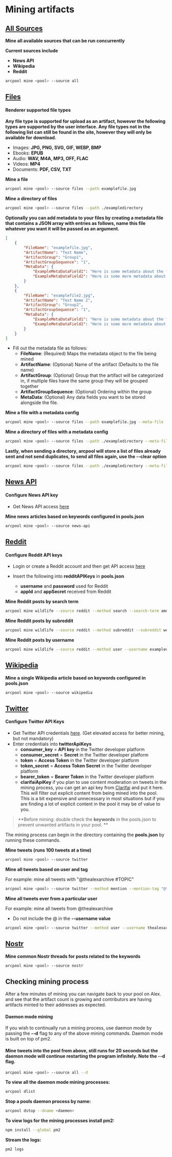 # Mining artifacts

## [All Sources](/#/docs/creating-a-pool/mining-artifacts#all)

**Mine all available sources that can be run concurrently**

**Current sources include**

- **News API**
- **Wikipedia**
- **Reddit**

```sh
arcpool mine <pool> --source all
```

## [Files](/#/docs/creating-a-pool/mining-artifacts#files)

#### Renderer supported file types

**Any file type is supported for upload as an artifact, however the following types are supported by the user interface. Any file types not in the following list can still be found in the site, however they will only be available for download.**

- Images: **JPG, PNG, SVG, GIF, WEBP, BMP**
- Ebooks: **EPUB**
- Audio: **WAV, M4A, MP3, OFF, FLAC**
- Videos: **MP4**
- Documents: **PDF, CSV, TXT**

**Mine a file**

```sh
arcpool mine <pool> --source files --path examplefile.jpg
```

**Mine a directory of files**

```sh
arcpool mine <pool> --source files --path ./exampledirectory
```

**Optionally you can add metadata to your files by creating a metadata file that contains a JSON array with entries as follows, name this file whatever you want it will be passed as an argument.**

```json
[
	{
		"FileName": "examplefile.jpg",
		"ArtifactName": "Test Name",
		"ArtifactGroup": "Group1",
		"ArtifactGroupSequence": "1",
		"MetaData": {
			"ExampleMetaDataField1": "Here is some metadata about the file",
			"ExampleMetaDataField2": "Here is some more metadata about the file"
		}
	},
	{
		"FileName": "examplefile2.jpg",
		"ArtifactName": "Test Name 2",
		"ArtifactGroup": "Group2",
		"ArtifactGroupSequence": "1",
		"MetaData": {
			"ExampleMetaDataField1": "Here is some metadata about the file",
			"ExampleMetaDataField2": "Here is some more metadata about the file"
		}
	}
]
```

- Fill out the metadata file as follows:
  - **FileName**: (Required) Maps the metadata object to the file being mined
  - **ArtifactName**: (Optional) Name of the artifact (Defaults to the file name)
  - **ArtifactGroup**: (Optional) Group that the artifact will be categorized in, if multiple files have the same group they will be grouped together
  - **ArtifactGroupSequence**: (Optional) Ordering within the group
  - **MetaData**: (Optional) Any data fields you want to be stored alongside the file.

**Mine a file with a metadata config**

```sh
arcpool mine <pool> --source files --path examplefile.jpg --meta-file ./metafile.json
```

**Mine a directory of files with a metadata config**

```sh
arcpool mine <pool> --source files --path ./exampledirectory --meta-file ./metafile.json
```

**Lastly, when sending a directory, arcpool will store a list of files already sent and not send duplicates, to send all files again, use the --clear option**

```sh
arcpool mine <pool> --source files --path ./exampledirectory --meta-file ./metafile.json --clear
```

## [News API](/#/docs/creating-a-pool/mining-artifacts#news)

#### Configure News API key

- Get News API access [here](https://newsapi.org/)

**Mine news articles based on keywords configured in pools.json**

```sh
arcpool mine <pool> --source news-api
```

## [Reddit](/#/docs/creating-a-pool/mining-artifacts#reddit)

#### Configure Reddit API keys

- Login or create a Reddit account and then get API access [here](https://www.reddit.com/prefs/apps)

- Insert the following into **redditAPIKeys** in **pools.json**
  - **username** and **password** used for Reddit
  - **appId** and **appSecret** received from Reddit

**Mine Reddit posts by search term**

```sh
arcpool mine wildlife --source reddit --method search --search-term america
```

**Mine Reddit posts by subreddit**

```sh
arcpool mine wildlife --source reddit --method subreddit --subreddit webdev
```

**Mine Reddit posts by username**

```sh
arcpool mine wildlife --source reddit --method user --username exampleusername
```

## [Wikipedia](/#/docs/creating-a-pool/mining-artifacts#wikipedia)

**Mine a single Wikipedia article based on keywords configured in pools.json**

```sh
arcpool mine <pool> --source wikipedia
```

## [Twitter](/#/docs/creating-a-pool/mining-artifacts#twitter)

#### Configure Twitter API Keys

- Get Twitter API credentials [here](https://developer.twitter.com/en/docs/authentication/oauth-1-0a/api-key-and-secret). (Get elevated access for better mining, but not mandatory)
- Enter credentials into **twitterApiKeys**
  - **consumer_key** = **API key** in the Twitter developer platform
  - **consumer_secret** = **Secret** in the Twitter developer platform
  - **token** = **Access Token** in the Twitter developer platform
  - **token_secret** = **Access Token Secret** in the Twitter developer platform
  - **bearer_token** = **Bearer Token** in the Twitter developer platform
  - **clarifaiApiKey** if you plan to use content moderation on tweets in the mining process, you can get an api key from [Clarifai](https://www.clarifai.com/) and put it here. This will filter out explicit content from being mined into the pool. This is a bit expensive and unnecessary in most situations but if you are finding a lot of explicit content in the pool it may be of value to you.

> **Before mining: double check the **keywords** in the pools.json to prevent unwanted artifacts in your pool. **

The mining process can begin in the directory containing the **pools.json** by running these commands.

**Mine tweets (runs 100 tweets at a time)**

```sh
arcpool mine <pool> --source twitter
```

**Mine all tweets based on user and tag**

For example: mine all tweets with "@thealexarchive #TOPIC"

```sh
arcpool mine <pool> --source twitter --method mention --mention-tag "@thealexarchive #TOPIC"
```

**Mine all tweets ever from a particular user**

For example: mine all tweets from @thealexarchive

- Do not include the @ in the **--username value**

```sh
arcpool mine <pool> --source twitter --method user --username thealexarchive
```

## [Nostr](/#/docs/creating-a-pool/mining-artifacts#nostr)

**Mine common Nostr threads for posts related to the keywords**

```sh
arcpool mine <pool> --source nostr
```

## Checking mining process

After a few minutes of mining you can navigate back to your pool on Alex. and see that the artifact count is growing and contributors are having artifacts minted to their addresses as expected.

#### Daemon mode mining

If you wish to continually run a mining process, use daemon mode by passing the **--d** flag to any of the above mining commands. Daemon mode is built on top of pm2.

#### Mine tweets into the pool from above, still runs for 20 seconds but the daemon mode will continue restarting the program infinitely. Note the **--d** flag.

```sh
arcpool mine <pool> --source all --d
```

**To view all the daemon mode mining processes:**

```sh
arcpool dlist
```

**Stop a pools daemon process by name:**

```sh
arcpool dstop --dname <daemon>
```

**To view logs for the mining processes install pm2:**

```sh
npm install --global pm2
```

**Stream the logs:**

```sh
pm2 logs
```
